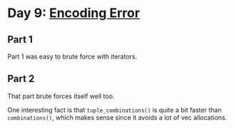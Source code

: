 # Day 9: [Encoding Error](https://adventofcode.com/2020/day/9)

## Part 1

Part 1 was easy to brute force with iterators.

## Part 2

That part brute forces itself well too.

One interesting fact is that `tuple_combinations()` is quite a bit faster than `combinations()`, which makes sense since it avoids a lot of vec allocations.